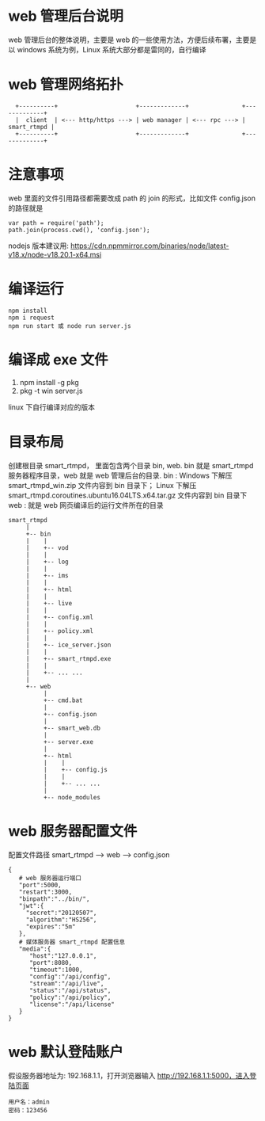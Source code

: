﻿# web 管理后台说明

web 管理后台的整体说明，主要是 web 的一些使用方法，方便后续布署，主要是以 windows 系统为例，Linux 系统大部分都是雷同的，自行编译

# web 管理网络拓扑

~~~shell
  +----------+                      +-------------+               +-------------+
  |  client  | <--- http/https ---> | web manager | <--- rpc ---> | smart_rtmpd |
  +----------+                      +-------------+               +-------------+
~~~

# 注意事项

web 里面的文件引用路径都需要改成 path 的 join 的形式，比如文件 config.json 的路径就是

~~~shell
var path = require('path');
path.join(process.cwd(), 'config.json');
~~~

nodejs 版本建议用:
https://cdn.npmmirror.com/binaries/node/latest-v18.x/node-v18.20.1-x64.msi

# 编译运行

~~~shell
npm install
npm i request
npm run start 或 node run server.js
~~~

# 编译成 exe 文件

1. npm install -g pkg
2. pkg -t win server.js

linux 下自行编译对应的版本

# 目录布局

创建根目录 smart_rtmpd， 里面包含两个目录 bin, web. bin 就是 smart_rtmpd 服务器程序目录，web 就是 web 管理后台的目录.
bin : Windows 下解压 smart_rtmpd_win.zip 文件内容到 bin 目录下； Linux 下解压 smart_rtmpd.coroutines.ubuntu16.04LTS.x64.tar.gz 文件内容到 bin 目录下
web : 就是 web 网页编译后的运行文件所在的目录

~~~shell
smart_rtmpd 
     |
     +-- bin
     |    |
	 |    +-- vod
	 |    |
	 |    +-- log
	 |    |
	 |    +-- ims
	 |    |
	 |    +-- html
	 |    |
	 |    +-- live
	 |    |
	 |    +-- config.xml
	 |    |
	 |    +-- policy.xml
	 |    |
	 |    +-- ice_server.json
	 |    |
	 |    +-- smart_rtmpd.exe
	 |    |
	 |    +-- ... ...
	 |
     +-- web
          |
  	      +-- cmd.bat
	      |
	      +-- config.json
	      |
	      +-- smart_web.db
	      |
	      +-- server.exe
	      |
	      +-- html
		  |    |
		  |    +-- config.js
		  |    |
		  |    +-- ... ...
	      |
	      +-- node_modules
~~~

# web 服务器配置文件
配置文件路径
smart_rtmpd --> web --> config.json
~~~shell
{
   # web 服务器运行端口
   "port":5000,
   "restart":3000,
   "binpath":"../bin/",
   "jwt":{
     "secret":"20120507",
     "algorithm":"HS256",
     "expires":"5m"
   },
   # 媒体服务器 smart_rtmpd 配置信息
   "media":{
      "host":"127.0.0.1",
      "port":8080,
      "timeout":1000,
      "config":"/api/config",
      "stream":"/api/live",
      "status":"/api/status",
      "policy":"/api/policy",
      "license":"/api/license"
   }
}
~~~

# web 默认登陆账户
假设服务器地址为: 192.168.1.1，打开浏览器输入 http://192.168.1.1:5000，进入登陆页面
~~~shell
用户名：admin
密码：123456
~~~

